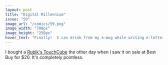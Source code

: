 ```yaml
---
layout: post
title: "Digital Millennium"
issue: "59"
image_url: "/comics/59.png"
image_width: "780px"
image_height: "250px"
hover_text: "Finally!  I can drink from my e-mug while writing e-letters with my e-pen!"
---
```

I bought a [Rubik's TouchCube](http://www.thinkgeek.com/geektoys/games/ba3d/) the other day when I saw it on sale at Best Buy for $20.  It's completely pointless.
